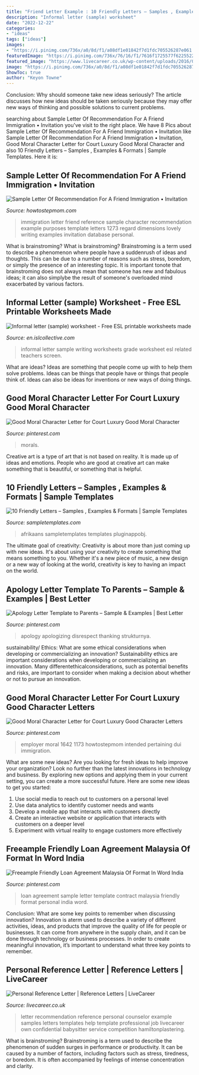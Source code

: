 ```yaml
---
title: "Friend Letter Example : 10 Friendly Letters – Samples , Examples &amp; Formats"
description: "Informal letter (sample) worksheet"
date: "2022-12-22"
categories:
- "ideas"
tags: ["ideas"]
images:
- "https://i.pinimg.com/736x/a0/8d/f1/a08df1e01842f7d1fdc705526287e061.jpg"
featuredImage: "https://i.pinimg.com/736x/76/16/f1/7616f1725577f62255222ce2e25108a9.jpg"
featured_image: "https://www.livecareer.co.uk/wp-content/uploads/2016/09/personal-reference-letter.png"
image: "https://i.pinimg.com/736x/a0/8d/f1/a08df1e01842f7d1fdc705526287e061.jpg"
ShowToc: true
author: "Keyon Towne"
---
```



Conclusion: Why should someone take new ideas seriously?
The article discusses how new ideas should be taken seriously because they may offer new ways of thinking and possible solutions to current problems.

	

		
searching about Sample Letter Of Recommendation For A Friend Immigration • Invitation you've visit to the right place. We have 8 Pics about Sample Letter Of Recommendation For A Friend Immigration • Invitation like Sample Letter Of Recommendation For A Friend Immigration • Invitation, Good Moral Character Letter for Court Luxury Good Moral Character and also 10 Friendly Letters – Samples , Examples &amp; Formats | Sample Templates. Here it is:
		
    
## Sample Letter Of Recommendation For A Friend Immigration • Invitation

<img loading=lazy src="https://howtostepmom.com/wp-content/uploads/2020/05/immigration-letter-for-friend-example-lovely-36-free-with-regard-to-dimensions-900-x-1273.jpg" onerror="this.onerror=null;this.src='https://tse2.mm.bing.net/th?id=OIP.twdrNiO3PiKjP0i8En9m0wHaKe&amp;pid=15.1';" alt="Sample Letter Of Recommendation For A Friend Immigration • Invitation">

_Source: howtostepmom.com_

>immigration letter friend reference sample character recommendation example purposes template letters 1273 regard dimensions lovely writing examples invitation database personal. 

	

What is brainstroming?
What is brainstroming? Brainstroming is a term used to describe a phenomenon where people have a suddenrush of ideas and thoughts. This can be due to a number of reasons such as stress, boredom, or simply the presence of an interesting topic. It is important tonote that brainstroming does not always mean that someone has new and fabulous ideas; it can also simplybe the result of someone's overloaded mind exacerbated by various factors.

    
## Informal Letter (sample) Worksheet - Free ESL Printable Worksheets Made

<img loading=lazy src="https://en.islcollective.com/wuploads/preview_new/big_5514_informal_letter_sample_1.jpg" onerror="this.onerror=null;this.src='https://tse1.mm.bing.net/th?id=OIP.7JCcruSkrpaPuea7c4ItPQHaKe&amp;pid=15.1';" alt="Informal letter (sample) worksheet - Free ESL printable worksheets made">

_Source: en.islcollective.com_

>informal letter sample writing worksheets grade worksheet esl related teachers screen. 

	

What are ideas?
Ideas are something that people come up with to help them solve problems. Ideas can be things that people have or things that people think of. Ideas can also be ideas for inventions or new ways of doing things.

    
## Good Moral Character Letter For Court Luxury Good Moral Character

<img loading=lazy src="https://i.pinimg.com/736x/a2/89/ba/a289ba634e54912cdc7bd1a50d92038e.jpg" onerror="this.onerror=null;this.src='https://tse1.mm.bing.net/th?id=OIP.JwoZLyCXiVnJ5sJdDLbKdAHaKZ&amp;pid=15.1';" alt="Good Moral Character Letter for Court Luxury Good Moral Character">

_Source: pinterest.com_

>morals. 

	

Creative art is a type of art that is not based on reality. It is made up of ideas and emotions. People who are good at creative art can make something that is beautiful, or something that is helpful.

    
## 10 Friendly Letters – Samples , Examples &amp; Formats | Sample Templates

<img loading=lazy src="https://images.sampletemplates.com/wp-content/uploads/2016/03/18141058/Sample-Friendly-Letter-Format2.jpg" onerror="this.onerror=null;this.src='https://tse4.mm.bing.net/th?id=OIP.A4M5xETbC9fEtl2-6-Ux0gHaHA&amp;pid=15.1';" alt="10 Friendly Letters – Samples , Examples &amp; Formats | Sample Templates">

_Source: sampletemplates.com_

>afrikaans sampletemplates templates pluginappobj. 

	

The ultimate goal of creativity:
Creativity is about more than just coming up with new ideas. It's about using your creativity to create something that means something to you. Whether it's a new piece of music, a new design or a new way of looking at the world, creativity is key to having an impact on the world.

    
## Apology Letter Template To Parents – Sample &amp; Examples | Best Letter

<img loading=lazy src="https://i.pinimg.com/736x/88/b5/f0/88b5f0e6beb640e3dbe68284e8d37609.jpg" onerror="this.onerror=null;this.src='https://tse2.mm.bing.net/th?id=OIP.ot2uoV0m8iCValipJLKRAQHaKS&amp;pid=15.1';" alt="Apology Letter Template to Parents – Sample &amp; Examples | Best Letter">

_Source: pinterest.com_

>apology apologizing disrespect thanking strukturnya. 

	

sustainability/ Ethics: What are some ethical considerations when developing or commercializing an innovation?
Sustainability ethics are important considerations when developing or commercializing an innovation. Many differentethicalconsiderations, such as potential benefits and risks, are important to consider when making a decision about whether or not to pursue an innovation.

    
## Good Moral Character Letter For Court Luxury Good Character Letters

<img loading=lazy src="https://i.pinimg.com/736x/76/16/f1/7616f1725577f62255222ce2e25108a9.jpg" onerror="this.onerror=null;this.src='https://tse4.mm.bing.net/th?id=OIP.bjsCs9IY3pfR-OcBTtTscwHaKX&amp;pid=15.1';" alt="Good Moral Character Letter for Court Luxury Good Character Letters">

_Source: pinterest.com_

>employer moral 1642 1173 howtostepmom intended pertaining dui immigration. 

	

What are some new ideas?
Are you looking for fresh ideas to help improve your organization? Look no further than the latest innovations in technology and business. By exploring new options and applying them in your current setting, you can create a more successful future. Here are some new ideas to get you started: 
1. Use social media to reach out to customers on a personal level 
2. Use data analytics to identify customer needs and wants 
3. Develop a mobile app that interacts with customers directly 
4. Create an interactive website or application that interacts with customers on a deeper level 
5. Experiment with virtual reality to engage customers more effectively 

    
## Freeample Friendly Loan Agreement Malaysia Of Format In Word India

<img loading=lazy src="https://i.pinimg.com/736x/a0/8d/f1/a08df1e01842f7d1fdc705526287e061.jpg" onerror="this.onerror=null;this.src='https://tse4.mm.bing.net/th?id=OIP.nCUUD1J7HODDRYhAx0xRGQHaKe&amp;pid=15.1';" alt="Freeample Friendly Loan Agreement Malaysia Of Format In Word India">

_Source: pinterest.com_

>loan agreement sample letter template contract malaysia friendly format personal india word. 

	

Conclusion: What are some key points to remember when discussing innovation?
Innovation is aterm used to describe a variety of different activities, ideas, and products that improve the quality of life for people or businesses. It can come from anywhere in the supply chain, and it can be done through technology or business processes. In order to create meaningful innovation, it’s important to understand what three key points to remember.

    
## Personal Reference Letter | Reference Letters | LiveCareer

<img loading=lazy src="https://www.livecareer.co.uk/wp-content/uploads/2016/09/personal-reference-letter.png" onerror="this.onerror=null;this.src='https://tse2.mm.bing.net/th?id=OIP.uSAXBo2u8eWB-Xen-KN0CwHaG1&amp;pid=15.1';" alt="Personal Reference Letter | Reference Letters | LiveCareer">

_Source: livecareer.co.uk_

>letter recommendation reference personal counselor example samples letters templates help template professional job livecareer own confidential babysitter service competition hamiltonplastering. 

	

What is brainstroming?
Brainstroming is a term used to describe the phenomenon of sudden surges in performance or productivity. It can be caused by a number of factors, including factors such as stress, tiredness, or boredom. It is often accompanied by feelings of intense concentration and clarity.

